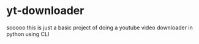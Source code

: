 # yt-downloader
sooooo this is just a basic project of doing a youtube video downloader in python using CLI
